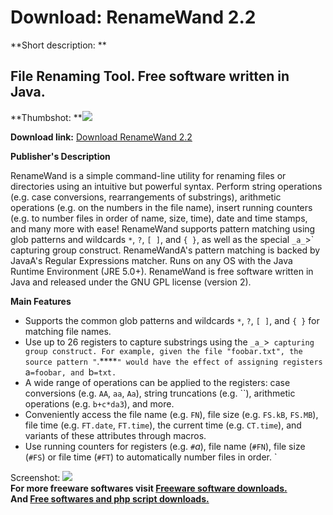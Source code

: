 # Download: RenameWand 2.2

**Short description: **

## File Renaming Tool. Free software written in Java.

  
**Thumbshot: **![](http://www.freewarefiles.com/screenshot/renamewandscreenshot_md.gif)   
  
**Download link:** [Download RenameWand 2.2](http://freesoftwares.boysofts.com/RenameWand_program_19338.html)  
  

**Publisher's Description**  
  

RenameWand is a simple command-line utility for renaming files or directories
using an intuitive but powerful syntax. Perform string operations (e.g. case
conversions, rearrangements of substrings), arithmetic operations (e.g. on the
numbers in the file name), insert running counters (e.g. to number files in
order of name, size, time), date and time stamps, and many more with ease!
RenameWand supports pattern matching using glob patterns and wildcards `*`,
`?`, `[ ]`, and `{ }`, as well as the special `_a_`>` capturing group
construct. RenameWandA's pattern matching is backed by JavaA's Regular
Expressions matcher. Runs on any OS with the Java Runtime Environment (JRE
5.0+). RenameWand is free software written in Java and released under the GNU
GPL license (version 2).

**Main Features**

  * Supports the common glob patterns and wildcards `*`, `?`, `[ ]`, and `{ }` for matching file names.
  * Use up to 26 registers to capture substrings using the `_a_`>` capturing group construct. For example, given the file "foobar.txt", the source pattern "`.****`" would have the effect of assigning registers `a`=foobar, and `b`=txt.`
  * A wide range of operations can be applied to the registers: case conversions (e.g. `AA`, `aa`, `Aa`), string truncations (e.g. ``), arithmetic operations (e.g. `b+c*da3`), and more.
  * Conveniently access the file name (e.g. `FN`), file size (e.g. `FS.kB`, `FS.MB`), file time (e.g. `FT.date`, `FT.time`), the current time (e.g. `CT.time`), and variants of these attributes through macros.
  * Use running counters for registers (e.g. `#`_a_), file name (`#FN`), file size (`#FS`) or file time (`#FT`) to automatically number files in order.
`

  
  
Screenshot:
![](http://www.freewarefiles.com/screenshot/renamewandscreenshot.gif)  
**For more freeware softwares visit [Freeware software downloads.](http://freesoftwares.boysofts.com/)**   
**And [Free softwares and php script downloads.](http://www.boysofts.com/)**


